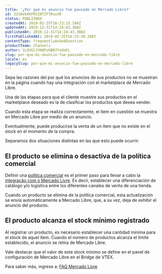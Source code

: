 ```yaml
---
title: '¿Por qué mi anuncio fue pausado en Mercado Libre?'
id: 22SAekXkFKSI8TZFlRuutR
status: PUBLISHED
createdAt: 2019-02-25T16:23:15.196Z
updatedAt: 2019-12-31T14:24:43.388Z
publishedAt: 2019-12-31T14:24:43.388Z
firstPublishedAt: 2019-02-25T16:25:30.288Z
contentType: frequentlyAskedQuestion
productTeam: Channels
author: 1LdVGl3YH8PuhBMJYvUmFL
slug: por-que-mi-anuncio-fue-pausado-en-mercado-libre
locale: es
legacySlug: por-que-mi-anuncio-fue-pausado-en-mercado-libre
---
```


Sepa las razones del por qué los anuncios de sus productos no se muestran en la página cuando hay una integración con el marketplace de Mercado Libre.

Una de las etapas para que el cliente muestre sus productos en el marketplace deseado es la de clasificar los productos que desea vender. 

Cuando esta etapa se realiza correctamente, el ítem en cuestión se muestra en Mercado Libre por medio de un anuncio.

Eventualmente, puede producirse la venta de un ítem que no existe en el stock en el momento de la compra.

Separamos dos situaciones distintas en las que esto puede ocurrir:


## El producto se elimina o desactiva de la política comercial ##

Definir una [política comercial](https://help.vtex.com/pt/faq/o-que-e-uma-politica-comercial "política comercial") es el primer paso para llevar a cabo la [integração com o Mercado Livre](https://help.vtex.com/pt/tracks/configurar-integracao-do-mercado-livre?step=1#definindo-catalogo-de-produtos "integração com o Mercado Livre"). Es decir, establecer una diferenciación de catálogo y/o logística entre los diferentes canales de venta de una tienda.

Cuando un producto se elimina de la política comercial, esta actualización se envía automáticamente a Mercado Libre, que, a su vez, deja de exhibir el anuncio del producto.


## El producto alcanza el stock mínimo registrado ##

Al registrar un producto, es necesario establecer una cantidad mínima para el stock de aquel ítem. Cuando el número de productos alcanza el límite establecido, el anuncio se retira de Mercado Libre.

Vale destacar que el valor de este stock mínimo se define en el panel de configuración de Mercado Libre en el Bridge de VTEX. 

Para saber más, ingrese a:
[FAQ Mercado Livre](https://help.vtex.com/pt/faq/mercado-livre-faq "FAQ Mercado Livre")
